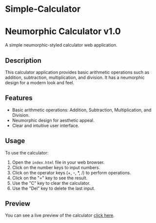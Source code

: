 # Simple-Calculator

# Neumorphic Calculator v1.0

A simple neumorphic-styled calculator web application.

## Description

This calculator application provides basic arithmetic operations such as addition, subtraction, multiplication, and division. It has a neumorphic design for a modern look and feel.

## Features

- Basic arithmetic operations: Addition, Subtraction, Multiplication, and Division.
- Neumorphic design for aesthetic appeal.
- Clear and intuitive user interface.

## Usage

To use the calculator:

1. Open the `index.html` file in your web browser.
2. Click on the number keys to input numbers.
3. Click on the operator keys (+, -, *, /) to perform operations.
4. Click on the "=" key to see the result.
5. Use the "C" key to clear the calculator.
6. Use the "Del" key to delete the last input.

## Preview

You can see a live preview of the calculator [click here](https://v8x5jk.csb.app/).
